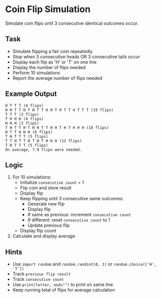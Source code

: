 # Coin Flip Simulation

Simulate coin flips until 3 consecutive identical outcomes occur.

## Task
- Simulate flipping a fair coin repeatedly
- Stop when 3 consecutive heads OR 3 consecutive tails occur
- Display each flip as 'H' or 'T' on one line
- Display the number of flips needed
- Perform 10 simulations
- Report the average number of flips needed

## Example Output
```
H T T T (4 flips)
H H T T H T H T T H H T H T T H T T T (19 flips)
T T T (3 flips)
T H H H (4 flips)
H H H (3 flips)
T H T T H T H H T T H H T H T H H H (18 flips)
H T T H H H (6 flips)
T H T T T (5 flips)
T T H T T H T H T H H H (12 flips)
T H T T T (5 flips)
On average, 7.9 flips were needed.
```

## Logic
1. For 10 simulations:
   - Initialize `consecutive count` = 1
   - Flip coin and store result
   - Display flip
   - Keep flipping until 3 consecutive same outcomes:
     - Generate new flip
     - Display flip
     - If same as previous: increment `consecutive count`
     - If different: reset `consecutive count` to 1
     - Update previous flip
   - Display flip count
2. Calculate and display average

## Hints
- Use `import random` and `random.randint(0, 1)` or `random.choice(['H', 'T'])`
- Track `previous flip result`
- Track `consecutive count`
- Use `print(letter, end="")` to print on same line
- Keep running total of flips for average calculation
